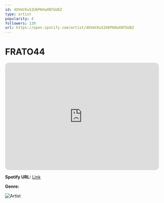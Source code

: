 ```yaml
---
id: 4OVmCKu52U6P6HaXNfGU8Z
type: artist
popularity: 4
followers: 139
url: https://open.spotify.com/artist/4OVmCKu52U6P6HaXNfGU8Z
---
```

# FRATO44

<iframe style="border-radius:12px" src="https://open.spotify.com/embed/artist/4OVmCKu52U6P6HaXNfGU8Z" width="100%" height="352" frameBorder="0" allowfullscreen="" allow="autoplay; clipboard-write; encrypted-media; fullscreen; picture-in-picture" loading="lazy"></iframe>

**Spotify URL:** [Link](https://open.spotify.com/artist/4OVmCKu52U6P6HaXNfGU8Z)

**Genre:** 

![Artist](https://i.scdn.co/image/ab6761610000e5eb8c70802bf3caf1c19050963e)
